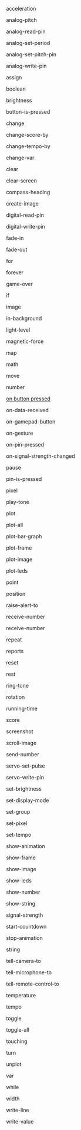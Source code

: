 acceleration

analog-pitch

analog-read-pin

analog-set-period

analog-set-pitch-pin

analog-write-pin

assign

boolean

brightness

button-is-pressed

change

change-score-by

change-tempo-by

change-var

clear

clear-screen

compass-heading

create-image

digital-read-pin

digital-write-pin

fade-in

fade-out

for

forever

game-over

if

image

in-background

light-level

magnetic-force

map

math

move

number

[on button pressed](/reference/input/on-button-pressed)

on-data-received

on-gamepad-button

on-gesture

on-pin-pressed

on-signal-strength-changed

pause

pin-is-pressed

pixel

play-tone

plot

plot-all

plot-bar-graph

plot-frame

plot-image

plot-leds

point

position

raise-alert-to

receive-number

receive-number

repeat

reports

reset

rest

ring-tone

rotation

running-time

score

screenshot

scroll-image

send-number

servo-set-pulse

servo-write-pin

set-brightness

set-display-mode

set-group

set-pixel

set-tempo

show-animation

show-frame

show-image

show-leds

show-number

show-string

signal-strength

start-countdown

stop-animation

string

tell-camera-to

tell-microphone-to

tell-remote-control-to

temperature

tempo

toggle

toggle-all

touching

turn

unplot

var

while

width

write-line

write-value
